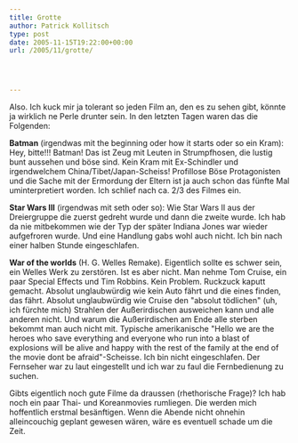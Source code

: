 ```yaml
---
title: Grotte
author: Patrick Kollitsch
type: post
date: 2005-11-15T19:22:00+00:00
url: /2005/11/grotte/




---
```

Also. Ich kuck mir ja tolerant so jeden Film an, den es zu sehen gibt, könnte ja wirklich ne Perle drunter sein. In den letzten Tagen waren das die Folgenden:

**Batman** (irgendwas mit the beginning oder how it starts oder so ein Kram): Hey, bitte!!! Batman! Das ist Zeug mit Leuten in Strumpfhosen, die lustig bunt aussehen und böse sind. Kein Kram mit Ex-Schindler und irgendwelchem China/Tibet/Japan-Scheiss! Profillose Böse Protagonisten und die Sache mit der Ermordung der Eltern ist ja auch schon das fünfte Mal uminterpretiert worden. Ich schlief nach ca. 2/3 des Filmes ein.

**Star Wars III** (irgendwas mit seth oder so): Wie Star Wars II aus der Dreiergruppe die zuerst gedreht wurde und dann die zweite wurde. Ich hab da nie mitbekommen wie der Typ der später Indiana Jones war wieder aufgefroren wurde. Und eine Handlung gabs wohl auch nicht. Ich bin nach einer halben Stunde eingeschlafen.

**War of the worlds** (H. G. Welles Remake). Eigentlich sollte es schwer sein, ein Welles Werk zu zerstören. Ist es aber nicht. Man nehme Tom Cruise, ein paar Special Effects und Tim Robbins. Kein Problem. Ruckzuck kaputt gemacht. Absolut unglaubwürdig wie kein Auto fährt und die eines finden, das fährt. Absolut unglaubwürdig wie Cruise den "absolut tödlichen" (uh, ich fürchte mich) Strahlen der Außerirdischen ausweichen kann und alle anderen nicht. Und warum die Außerirdischen am Ende alle sterben bekommt man auch nicht mit. Typische amerikanische "Hello we are the heroes who save everything and everyone who run into a blast of explosions will be alive and happy with the rest of the family at the end of the movie dont be afraid"-Scheisse. Ich bin nicht eingeschlafen. Der Fernseher war zu laut eingestellt und ich war zu faul die Fernbedienung zu suchen.

Gibts eigentlich noch gute Filme da draussen (rhethorische Frage)? Ich hab noch ein paar Thai- und Koreanmovies rumliegen. Die werden mich hoffentlich erstmal besänftigen. Wenn die Abende nicht ohnehin alleincouchig geplant gewesen wären, wäre es eventuell schade um die Zeit.
